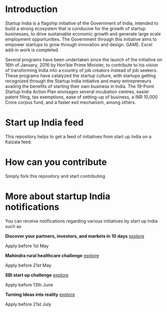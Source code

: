 # Introduction

Startup India is a flagship initiative of the Government of India, intended to build a strong ecosystem that is conducive for the growth of startup businesses, to drive sustainable economic growth and generate large scale employment opportunities. The Government through this initiative aims to empower startups to grow through innovation and design. GAME. Excel add-in work is completed.

Several programs have been undertaken since the launch of the initiative on 16th of January, 2016 by Hon’ble Prime Minister, to contribute to his vision of transforming India into a country of job creators instead of job seekers. These programs have catalyzed the startup culture, with startups getting recognized through the Startup India initiative and many entrepreneurs availing the benefits of starting their own business in India.
The 19-Point Startup India Action Plan envisages several incubation centres, easier patent filing, tax exemptions, ease of setting-up of business, a INR 10,000 Crore corpus fund, and a faster exit mechanism, among others.

# Start up India feed
This repository helps to get a feed of initiatives from start up India on a Kaizala feed. 

# How can you contribute
Simply fork this repository and start contributing


# More about startup India notifications

You can receive notifications regarding various initiatives by start up India such as 

**Discover your partners, investors, and markets in 10 days** [explore](https://www.garageplus.asia/en/sgp?utm_source=website&utm_medium=IN&utm_content=finalcall&utm_campaign=308)  

Apply before 1st May

**Mahindra rural healthcare challenge** [explore](https://www.startupindia.gov.in/content/sih/en/ams-application/challenge.html?applicationId=5c6b64f5e4b0ba900e105542)  

Apply before 21st May

**SBI start up challenge** [explore](https://www.startupindia.gov.in/content/sih/en/ams-application/challenge.html?applicationId=5c6b6fd8e4b0ba900e10556b)  

Apply before 13th June

**Turning Ideas into reality** [explore](https://www.startupindia.gov.in/content/sih/en/ams-application/application-listing.html.html)  

Apply before 21st July
